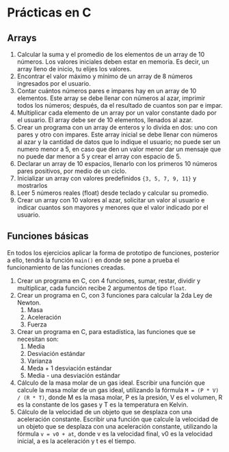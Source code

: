 # Prácticas en C

## Arrays

1. Calcular la suma y el promedio de los elementos de un array de 10 números. Los valores iniciales deben estar en memoria. Es decir, un array lleno de inicio, tu elijes los valores.
2. Encontrar el valor máximo y mínimo de un array de 8 números ingresados por el usuario.
3. Contar cuántos números pares e impares hay en un array de 10 elementos. Este array se debe llenar con números al azar, imprimir todos los números; después, da el resultado de cuantos son par e impar.
4. Multiplicar cada elemento de un array por un valor constante dado por el usuario. El array debe ser de 10 elementos, llenados al azar.
5. Crear un programa con un array de enteros y lo divida en dos: uno con pares y otro con impares. Este array inicial se debe llenar con números al azar y la cantidad de datos que lo indique el usuario; no puede ser un numero menor a 5, en caso que den un valor menor dar un mensaje que no puede dar menor a 5 y crear el array con espacio de 5.
6. Declarar un array de 10 espacios, llenarlo con los primeros 10 números pares positivos, por medio de un ciclo.
7. Inicializar un array con valores predefinidos `{3, 5, 7, 9, 11}` y mostrarlos
8. Leer 5 números reales (float) desde teclado y calcular su promedio.
9. Crear un array con 10 valores al azar, solicitar un valor al usuario e indicar cuantos son mayores y menores que el valor indicado por el usuario.

## Funciones básicas

En todos los ejercicios aplicar la forma de prototipo de funciones, posterior a ello, tendrá la función `main()` en donde se pone a prueba el funcionamiento de las funciones creadas.

1. Crear un programa en C, con 4 funciones, sumar, restar, dividir y multiplicar, cada función recibe 2 argumentos de tipo `float`.
2. Crear un programa en C, con 3 funciones para calcular la 2da Ley de Newton.
      1. Masa
      2. Aceleración
      3. Fuerza
3. Crear un programa en C, para estadística, las funciones que se necesitan son:
      1. Media
      2. Desviación estándar
      3. Varianza
      4. Meda + 1 desviación estándar
      5. Media - una desviación estándar
4. Cálculo de la masa molar de un gas ideal. Escribir una función que calcule la masa molar de un gas ideal, utilizando la fórmula `M = (P * V) / (R * T)`, donde M es la masa molar, P es la presión, V es el volumen, R es la constante de los gases y T es la temperatura en Kelvin.
5. Cálculo de la velocidad de un objeto que se desplaza con una aceleración constante. Escribir una función que calcule la velocidad de un objeto que se desplaza con una aceleración constante, utilizando la fórmula `v = v0 + at`, donde v es la velocidad final, v0 es la velocidad inicial, a es la aceleración y t es el tiempo.
